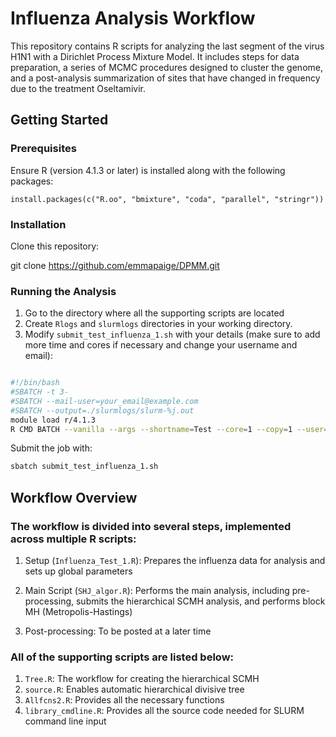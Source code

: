 # Influenza Analysis Workflow

This repository contains R scripts for analyzing the last segment of the virus H1N1 with a Dirichlet Process Mixture Model. It includes steps for data preparation, a series of MCMC procedures designed to cluster the genome, and a post-analysis summarization of sites that have changed in frequency due to the treatment Oseltamivir.

## Getting Started

### Prerequisites

Ensure R (version 4.1.3 or later) is installed along with the following packages:

```{r}
install.packages(c("R.oo", "bmixture", "coda", "parallel", "stringr"))
```

### Installation

Clone this repository:

git clone https://github.com/emmapaige/DPMM.git


### Running the Analysis

1. Go to the directory where all the supporting scripts are located
2. Create `Rlogs` and `slurmlogs` directories in your working directory.
3. Modify `submit_test_influenza_1.sh` with your details (make sure to add more time and cores if necessary and change your username and email):

```bash

#!/bin/bash
#SBATCH -t 3- 
#SBATCH --mail-user=your_email@example.com
#SBATCH --output=./slurmlogs/slurm-%j.out
module load r/4.1.3
R CMD BATCH --vanilla --args --shortname=Test --core=1 --copy=1 --user=your_username Influenza_Test_1.R ./Rlogs/Influenza_Test_1.out
```

Submit the job with:
``` bash
sbatch submit_test_influenza_1.sh
```

## Workflow Overview

### The workflow is divided into several steps, implemented across multiple R scripts:

1. Setup (`Influenza_Test_1.R`): Prepares the influenza data for analysis and sets up global parameters

2. Main Script (`SHJ_algor.R`): Performs the main analysis, including pre-processing, submits the hierarchical SCMH analysis, and performs block MH (Metropolis-Hastings)

3. Post-processing: To be posted at a later time


### All of the supporting scripts are listed below:

1. `Tree.R`: The workflow for creating the hierarchical SCMH
2. `source.R`: Enables automatic hierarchical divisive tree
3. `Allfcns2.R`: Provides all the necessary functions
4. `library_cmdline.R`: Provides all the source code needed for SLURM command line input






